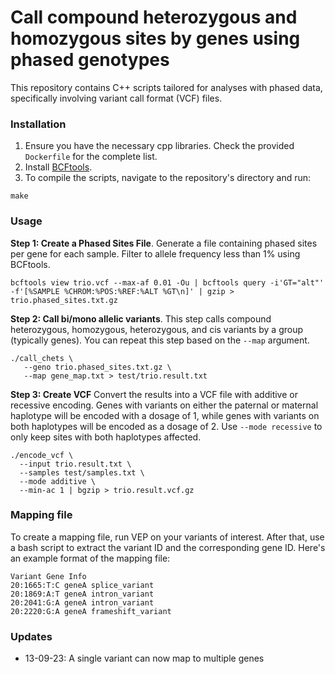 # Call compound heterozygous and homozygous sites by genes using phased genotypes
This repository contains C++ scripts tailored for analyses with phased data, specifically involving variant call format (VCF) files.

### Installation
1. Ensure you have the necessary cpp libraries. Check the provided `Dockerfile` for the complete list.
2. Install [BCFtools](https://samtools.github.io/bcftools/howtos/install.html).
3. To compile the scripts, navigate to the repository's directory and run:
```
make
```

### Usage

**Step 1: Create a Phased Sites File**. 
Generate a file containing phased sites per gene for each sample. Filter to allele frequency less than 1% using BCFtools.

```
bcftools view trio.vcf --max-af 0.01 -Ou | bcftools query -i'GT="alt"' -f'[%SAMPLE %CHROM:%POS:%REF:%ALT %GT\n]' | gzip > trio.phased_sites.txt.gz
```


**Step 2: Call bi/mono allelic variants**. 
This step calls compound heterozygous, homozygous, heterozygous, and cis variants by a group (typically genes). You can repeat this step based on the `--map` argument.

```
./call_chets \
   --geno trio.phased_sites.txt.gz \
   --map gene_map.txt > test/trio.result.txt
```

**Step 3: Create VCF**
Convert the results into a VCF file with additive or recessive encoding. Genes with variants on either the paternal or maternal haplotype  will be encoded with a dosage of 1, while genes with variants on both haplotypes will be encoded as a dosage of 2. Use `--mode recessive` to only keep sites with both haplotypes affected.
```
./encode_vcf \
  --input trio.result.txt \
  --samples test/samples.txt \
  --mode additive \
  --min-ac 1 | bgzip > trio.result.vcf.gz
```


### Mapping file
To create a mapping file, run VEP on your variants of interest. After that, use a bash script to extract the variant ID and the corresponding gene ID. Here's an example format of the mapping file:
```
Variant Gene Info
20:1665:T:C geneA splice_variant
20:1869:A:T geneA intron_variant
20:2041:G:A geneA intron_variant
20:2220:G:A geneA frameshift_variant
```

### Updates
- 13-09-23: A single variant can now map to multiple genes




